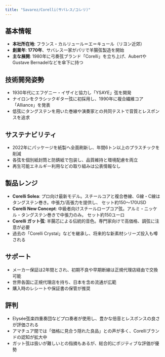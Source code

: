 ```yaml
---
title: "Savarez/Corelli(サバレス/コレリ)"
---
```


## 基本情報

* **本社所在地**: フランス・カルリュール＝エ＝キュール（リヨン近郊）
* **創業年**: **1770年**、サバレス一家がパリで羊腸弦製造を開始
* **主な展開**: 1980年に弓奏弦ブランド「Corelli」を立ち上げ、AubertやGustave Bernadelなどを傘下に持つ

## 技術開発姿勢

* 1930年代にエフゲニー・イザイと協力し「YSAYE」弦を開発
* ナイロンをクラシックギター弦に初採用し、1990年に複合繊維コア「Alliance」を発表
* 低弦にタングステンを用いた巻線や演奏家との共同テストで音質とレスポンスを追求

## サステナビリティ

* 2022年にパッケージを紙製へ全面刷新し、年間6トン以上のプラスチックを削減
* 各弦を個別紙封筒と防錆紙で包装し、品質維持と環境配慮を両立
* 再生可能エネルギー利用などの取り組みは公表情報なし

## 製品レンジ

* **Corelli Solea**: プロ向け最新モデル。スチールコアと複合巻線、G線・C線はタングステン巻き。中張力/高張力を提供し、
  セット約150〜170USD
* **Corelli New Concept**: 中級者向けスチールロープコア弦。アルミ・ニッケル・タングステン巻きで中張力のみ。
  セット約150ユーロ
* **Corelli ガット弦**: 羊腸芯による伝統的音色。専門家向けで高価格、調弦に注意が必要
* 過去の「Corelli Crystal」などを継承し、将来的な新素材シリーズ投入も噂される

## サポート

* メーカー保証は2年間とされ、初期不良や早期断線は正規代理店経由で交換可能
* 世界各国に正規代理店を持ち、日本を含め流通が広範
* 購入時のレシートや保証書の保管が推奨

## 評判

* Elysée弦楽四重奏団などプロ奏者が使用し、豊かな倍音とレスポンスの良さが評価される
* アマチュア間では「価格に見合う隠れた良品」との声が多く、Corelliブランドの認知が拡大中
* ガット弦は扱いが難しいとの指摘もあるが、総合的にポジティブな評価が優勢

